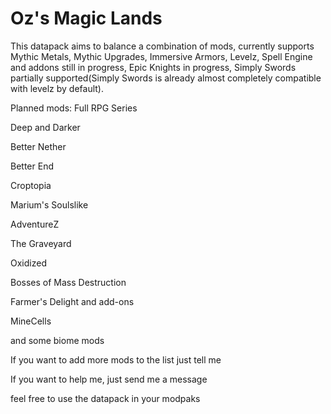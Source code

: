 # Oz's Magic Lands


This datapack aims to balance a combination of mods, currently supports Mythic Metals, Mythic Upgrades, Immersive Armors, Levelz, Spell Engine and addons still in progress, Epic Knights in progress, Simply Swords partially supported(Simply Swords is already almost completely compatible with levelz by default).

Planned mods:
Full RPG Series

Deep and Darker

Better Nether

Better End

Croptopia

Marium's Soulslike

AdventureZ

The Graveyard

Oxidized

Bosses of Mass Destruction

Farmer's Delight and add-ons

MineCells

and some biome mods

If you want to add more mods to the list just tell me

If you want to help me, just send me a message

feel free to use the datapack in your modpaks
